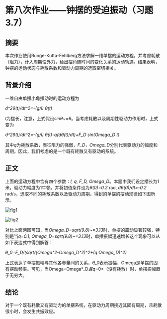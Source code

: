 # 第八次作业——钟摆的受迫振动（习题3.7）

## 摘要

本次作业使用Runge-Kutta-Fehlberg方法求解一维单摆的运动方程，并考虑耗散（阻力），计入周期性外力，给出摆角随时间的变化关系的运动轨迹。结果表明，钟摆的运动状态与耗散系数和驱动力周期的选取密切相关。

## 背景介绍

一维自由单摆小角摆动时的运动方程为

*d^2θ(t)/dt^2=-(g/l) θ(t)*

*l*为摆长，注意，上式假设*sinθ~=θ*。当考虑耗散以及周期性驱动力作用时，上式变为

*d^2θ(t)/dt^2=-(g/l) θ(t)-q(dθ(t)/dt)+F_D sin(Omega_D t)*

其中*q*为耗散系数，表征阻力的强弱，*F_D，Omega_D*分别代表驱动力的幅度和周期。因此，我们考虑的是一个既有耗散又有驱动的系统。

## 正文

上面的运动方程中含有四个参数：*l, q, F_D, Omega_D*。本题中我们设定摆长为1米，驱动力幅度为1牛顿。并将初值条件设为*θ(0)=0.2* rad, *dθ(0)/dt=-0.2* rad/s，选取不同的耗散系数以及驱动力周期，得到的单摆的摆动规律如下图所示。

![fig1](https://github.com/zhouyx48/Computational_Physics_2012301020048/blob/master/Documents/Courses/Computational_Physics/exercise8--forced_pendulum/ex8_fig1.png)

![fig2](https://github.com/zhouyx48/Computational_Physics_2012301020048/blob/master/Documents/Courses/Computational_Physics/exercise8--forced_pendulum/ex8_fig2.png)

对比上面两图可知，当*Omega_D=sqrt(9.8)~=3.13*时，单摆的震动显著较强，特别是当*q=0.1, Omega_D=sqrt(9.8)~=3.13*时，单摆振幅迅速增长这个现象可以从如下表达式中得到解答：

*θ_0=F_D/(sqrt((Omega^2-Omega_D^2)^2+(q Omega_D)^2)*

上式表达了单摆振幅与其他各参量间的关系，*θ_0*表示振幅，Omega是单摆的固有摆动频率。可见，当Omega=Omega*_D*且*q=0*（没有耗散）时，单摆振幅趋于无穷大。

## 结论

对于一个既有耗散又有驱动力的单摆系统，在驱动力周期接近其固有周期，且耗散很小时，会发生共振效应。
